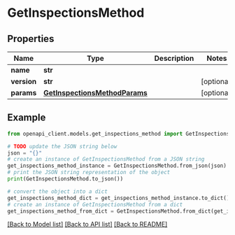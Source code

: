 # GetInspectionsMethod


## Properties

Name | Type | Description | Notes
------------ | ------------- | ------------- | -------------
**name** | **str** |  | 
**version** | **str** |  | [optional] 
**params** | [**GetInspectionsMethodParams**](GetInspectionsMethodParams.md) |  | [optional] 

## Example

```python
from openapi_client.models.get_inspections_method import GetInspectionsMethod

# TODO update the JSON string below
json = "{}"
# create an instance of GetInspectionsMethod from a JSON string
get_inspections_method_instance = GetInspectionsMethod.from_json(json)
# print the JSON string representation of the object
print(GetInspectionsMethod.to_json())

# convert the object into a dict
get_inspections_method_dict = get_inspections_method_instance.to_dict()
# create an instance of GetInspectionsMethod from a dict
get_inspections_method_from_dict = GetInspectionsMethod.from_dict(get_inspections_method_dict)
```
[[Back to Model list]](../README.md#documentation-for-models) [[Back to API list]](../README.md#documentation-for-api-endpoints) [[Back to README]](../README.md)



